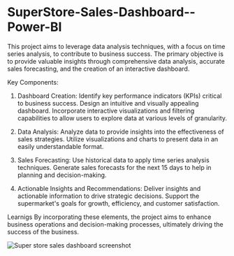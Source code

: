 # SuperStore-Sales-Dashboard--Power-BI
This project aims to leverage data analysis techniques, with a focus on time series analysis, to contribute to business success. The primary objective is to provide valuable insights through comprehensive data analysis, accurate sales forecasting, and the creation of an interactive dashboard.

Key Components:

1. Dashboard Creation:
Identify key performance indicators (KPIs) critical to business success.
Design an intuitive and visually appealing dashboard.
Incorporate interactive visualizations and filtering capabilities to allow users to explore data at various levels of granularity.

2. Data Analysis:
Analyze data to provide insights into the effectiveness of sales strategies.
Utilize visualizations and charts to present data in an easily understandable format.

3. Sales Forecasting:
Use historical data to apply time series analysis techniques.
Generate sales forecasts for the next 15 days to help in planning and decision-making.

4. Actionable Insights and Recommendations:
Deliver insights and actionable information to drive strategic decisions.
Support the supermarket's goals for growth, efficiency, and customer satisfaction.

Learnigs
By incorporating these elements, the project aims to enhance business operations and decision-making processes, ultimately driving the success of the business.



![Super store sales dashboard screenshot](https://github.com/vinayakdon/Super-Store-Sales-Dashboard--Power-BI/assets/78019838/ab141332-8a66-4d47-b5aa-6220f1d6972c)
